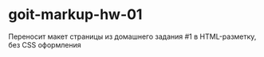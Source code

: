 # goit-markup-hw-01
Переносит макет страницы из домашнего задания #1 в HTML-разметку, без CSS оформления

